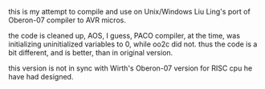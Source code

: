 this is my attempt to compile and use on Unix/Windows Liu Ling's port of Oberon-07 compiler to AVR micros.

the code is cleaned up, AOS, I guess, PACO compiler, at the time, was initializing uninitialized variables to 0, while oo2c did not. thus the code is a bit different, and is better, than in original version.

this version is not in sync with Wirth's Oberon-07 version for RISC cpu he have had designed.
